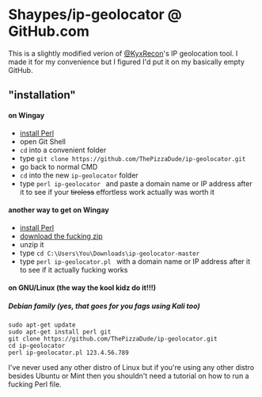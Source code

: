# Shaypes/ip-geolocator @ GitHub.com
This is a slightly modified verion of [@KyxRecon](https://github.com/KyxRecon "View profile")'s IP geolocation tool. I made it for my convenience but I figured I'd put it on my basically empty GitHub.

## "installation"
#### on Wingay
* [install Perl](http://learn.perl.org/installing/windows.html "How to install Perl on Windows")
* open Git Shell
* `cd` into a convenient folder
* type `git clone https://github.com/ThePizzaDude/ip-geolocator.git`
* go back to normal CMD
* `cd` into the new `ip-geolocator` folder
* type `perl ip-geolocator ` and paste a domain name or IP address after it to see if your ~~tireless~~ effortless work actually was worth it
#### another way to get on Wingay
* [install Perl](http://learn.perl.org/installing.windows.html "How to install Perl on Windows")
* [download the fucking zip](https://github.com/Shaypes/ip-geolocator/archive/master.zip "ip-geolocator-master.zip")
* unzip it
* type `cd C:\Users\You\Downloads\ip-geolocator-master`
* type `perl ip-geolocator.pl ` with a domain name or IP address after it to see if it actually fucking works
#### on GNU/Linux (the way the kool kidz do it!!!)
##### Debian family (yes, that goes for you fags using Kali too)
```
sudo apt-get update
sudo apt-get install perl git
git clone https://github.com/ThePizzaDude/ip-geolocator.git
cd ip-geolocator
perl ip-geolocator.pl 123.4.56.789
```
I've never used any other distro of Linux but if you're using any other distro besides Ubuntu or Mint then you shouldn't need a tutorial on how to run a fucking Perl file.
